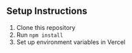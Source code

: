 ## Setup Instructions
1. Clone this repository
2. Run `npm install`
3. Set up environment variables in Vercel